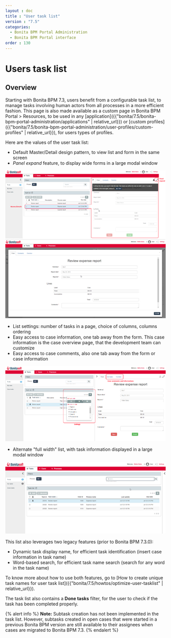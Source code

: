 ```yaml
---
layout : doc
title : "User task list"
version : "7.5"
categories:
  - Bonita BPM Portal Administration
  - Bonita BPM Portal interface
order : 130
---
```

# Users task list

## Overview

Starting with Bonita BPM 7.3, users benefit from a configurable task list, to manage tasks involving human actors from all processes in a more efficient fashion.
This page is also made available as a custom page in Bonita BPM Portal > Resources, to be used in any [application]({{"bonita/7.5/bonita-bpm-portal-administration/applications" | relative_url}}) or [custom profiles]({{"bonita/7.5/bonita-bpm-portal-administration/user-profiles/custom-profiles" | relative_url}}), for users types of profiles.

Here are the values of the user task list:

- Default Master/Detail design pattern, to view list and form in the same screen
- _Panel expand_ feature, to display wide forms in a large modal window

![](images/tasklist-elements.png)<!--{.img-responsive .img-thumbnail}-->
![](images/tasklist-popup.png)<!--{.img-responsive .img-thumbnail}-->

- List settings: number of tasks in a page, choice of columns, columns ordering
- Easy access to case information, one tab away from the form. This case information is the case overview page, that the development team can customize
- Easy access to case comments, also one tab away from the form or case information

![](images/tasklist-settings-and-tabs.png)<!--{.img-responsive .img-thumbnail}-->

- Alternate "full width" list, with task information displayed in a large modal window

![](images/tasklist-fullpage.png)<!--{.img-responsive .img-thumbnail}-->

This list also leverages two legacy features (prior to Bonita BPM 7.3.0):
- Dynamic task display name, for efficient task identification (insert case information in task name)
- Word-based search, for efficient task name search (search for any word in the task name)

To know more about how to use both features, go to [How to create unique task names for user task list]({{"bonita/7.5/howtos/optimize-user-tasklist" | relative_url}}).

The task list also contains a **Done tasks** filter, for the user to check if the task has been completed properly.

{% alert info %}
**Note:** Subtask creation has not been implemented in the task list. However, subtasks created in open cases that were started in a previous Bonita BPM version are still available to their assignees when cases are migrated to Bonita BPM 7.3.
{% endalert %}

